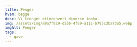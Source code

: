 ```yaml
---
title: Penger
hvem: begge
desc: Vi trenger etterehvert diverse innbo.
img: /assets/img/a9a7f929-d536-4f89-a11c-b795c3ba73a5.webp
imgAlt: Penger
tags:
  - gave
---
```

